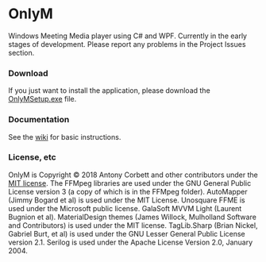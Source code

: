 # OnlyM

Windows Meeting Media player using C# and WPF. Currently in the early stages of development. Please report any problems in the Project Issues section.

### Download

If you just want to install the application, please download the [OnlyMSetup.exe](https://github.com/AntonyCorbett/OnlyM/releases/latest) file.

### Documentation

See the [wiki](https://github.com/AntonyCorbett/OnlyM/wiki) for basic instructions.

### License, etc

OnlyM is Copyright &copy; 2018 Antony Corbett and other contributors under the [MIT license](LICENSE). The FFMpeg libraries are used under the GNU General Public License version 3 (a copy of which is in the FFMpeg folder). AutoMapper (Jimmy Bogard et al) is used under the MIT License. Unosquare FFME is used under the Microsoft public license. GalaSoft MVVM Light (Laurent Bugnion et al). MaterialDesign themes (James Willock, Mulholland Software and Contributors) is used under the MIT license. TagLib.Sharp (Brian Nickel, Gabriel Burt, et al) is used under the GNU Lesser General Public License version 2.1. Serilog is used under the Apache License Version 2.0, January 2004.

